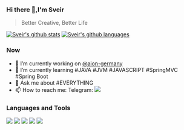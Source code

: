 ### Hi there 👋,I'm Sveir

> Better Creative, Better Life

[![Sveir's github stats](https://github-readme-stats.vercel.app/api?username=sve1r)](https://github.com/anuraghazra/github-readme-stats)
[![Sveir's github languages](https://github-readme-stats.vercel.app/api/top-langs/?username=sve1r&layout=compact&hide_border=true&title_color=a0a9af)](https://github.com/anuraghazra/github-readme-stats)


### Now

- 🔭 I’m currently working on [@aion-germany](https://github.com/sve1r/aion-germany)
- 🌱 I’m currently learning #JAVA #JVM #JAVASCRIPT #SpringMVC #Spring Boot
- 💬 Ask me about #EVERYTHING
- 📫 How to reach me: Telegram: [![](https://img.shields.io/badge/-t.me/sve1r-3db6f1?style=for-the-badge&logo=Telegram&logoColor=2ca5e0)](https://t.me/sve1r)


### Languages and Tools
![](https://img.shields.io/badge/-JavaScript-e5cd0c?style=for-the-badge&logo=JavaScript&labelColor=f5dd1c&logoColor=000) ![](https://img.shields.io/badge/-HTML5-e34f26?style=for-the-badge&logo=HTML5&logoColor=fff) ![](https://img.shields.io/badge/-VSCode-007ACC?style=for-the-badge&logo=Visual%20Studio%20Code&logoColor=fff) ![](https://img.shields.io/badge/-Vercel-111111?style=for-the-badge&logo=Vercel&logoColor=fff) ![](https://img.shields.io/badge/-Cloudflare-F38020?style=for-the-badge&logo=Cloudflare&logoColor=FFF)
